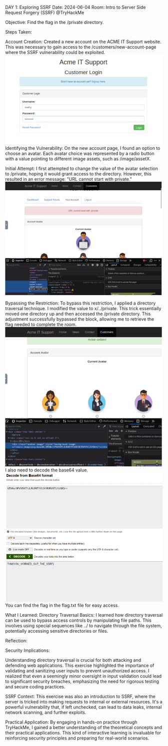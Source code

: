 DAY 1: Exploring SSRF
Date: 2024-06-04
Room: Intro to Server Side Request Forgery (SSRF) @TryHackMe

Objective:
Find the flag in the /private directory.


Steps Taken:

Account Creation:
Created a new account on the ACME IT Support website. This was necessary to gain access to the /customers/new-account-page where the SSRF vulnerability could be exploited.
![Images here](images/acmeitaccountmaking.png)
Identifying the Vulnerability:
On the new account page, I found an option to choose an avatar. Each avatar choice was represented by a radio button with a value pointing to different image assets, such as /image/assetX.

Initial Attempt:
I first attempted to change the value of the avatar selection to /private, hoping it would grant access to the directory. However, this resulted in an error message: "URL cannot start with private."
![Images here](images/privateerror.png)

Bypassing the Restriction:
To bypass this restriction, I applied a directory traversal technique. I modified the value to x/../private. This trick essentially moved one directory up and then accessed the /private directory.
This adjustment successfully bypassed the block, allowing me to retrieve the flag needed to complete the room. 
![Images here](images/flagfound.png)
I also need to decode the base64 value. 
![Images here](images/decodebase64.png)
You can find the flag in the flag.txt file for easy access. 

What I Learned:
Directory Traversal Basics:
I learned how directory traversal can be used to bypass access controls by manipulating file paths. This involves using special sequences like ../ to navigate through the file system, 
potentially accessing sensitive directories or files.


Reflection:

Security Implications:

Understanding directory traversal is crucial for both attacking and defending web applications. This exercise highlighted the importance of validating and sanitizing user inputs to prevent unauthorized access.
I realized that even a seemingly minor oversight in input validation could lead to significant security breaches, emphasizing the need for rigorous testing and secure coding practices.

SSRF Context:
This exercise was also an introduction to SSRF, where the server is tricked into making requests to internal or external resources. It's a powerful vulnerability that, if left unchecked, 
can lead to data leaks, internal network scanning, and further exploits.

Practical Application:
By engaging in hands-on practice through TryHackMe, I gained a better understanding of the theoretical concepts and their practical applications. 
This kind of interactive learning is invaluable for reinforcing security principles and preparing for real-world scenarios.
